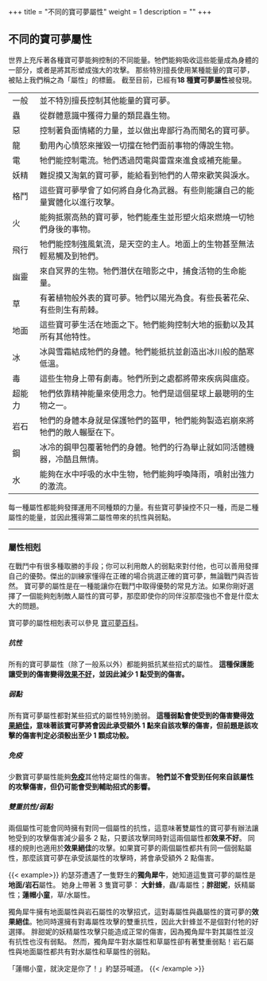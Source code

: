 +++
title = "不同的寶可夢屬性"
weight = 1
description = ""
+++

## 不同的寶可夢屬性
世界上充斥著各種寶可夢能夠控制的不同能量。牠們能夠吸收這些能量成為身體的一部分，或者是將其形塑成強大的攻擊。
那些特別擅長使用某種能量的寶可夢，被貼上我們稱之為「屬性」的標籤。
截至目前，已經有**18 種寶可夢屬性**被發現。

<table>
<tr>
  <td class="Normal"> 一般 </td>
  <td align="left"> 並不特別擅長控制其他能量的寶可夢。 </td></tr>
<tr>
  <td class="Bug"> 蟲 </td>
  <td align="left"> 從群體意識中獲得力量的類昆蟲生物。 </td></tr>
<tr>
  <td class="Dark"> 惡 </td>
  <td align="left"> 控制著負面情緒的力量，並以做出卑鄙行為而聞名的寶可夢。 </td></tr>
<tr>
  <td class="Dragon"> 龍 </td>
  <td align="left"> 動用內心憤怒來摧毀一切擋在牠們面前事物的傳說生物。 </td></tr>
<tr>
  <td class="Electric"> 電 </td>
  <td align="left"> 牠們能控制電流。牠們透過閃電與雷霆來進食或補充能量。 </td></tr>
<tr>
  <td class="Fairy"> 妖精 </td>
  <td align="left"> 難捉摸又淘氣的寶可夢，能給看到牠們的人帶來歡笑與淚水。 </td></tr>
<tr>
  <td class="Fight"> 格鬥 </td>
  <td align="left"> 這些寶可夢學會了如何將自身化為武器。有些則能讓自己的能量實體化以進行攻擊。 </td></tr>
<tr>
  <td class="Fire"> 火 </td>
  <td align="left"> 能夠抵禦高熱的寶可夢，牠們能產生並形塑火焰來燃燒一切牠們身後的事物。 </td></tr>
<tr>
  <td class="Flying"> 飛行 </td>
  <td align="left"> 牠們能控制強風氣流，是天空的主人。地面上的生物甚至無法輕易觸及到牠們。 </td></tr>
<tr>
  <td class="Ghost"> 幽靈 </td>
  <td align="left"> 來自冥界的生物。牠們潛伏在暗影之中，捕食活物的生命能量。 </td></tr>
<tr>
  <td class="Grass"> 草 </td>
  <td align="left"> 有著植物般外表的寶可夢。牠們以陽光為食。有些長著花朵、有些則生有荊棘。 </td></tr>
<tr>
  <td class="Ground"> 地面 </td>
  <td align="left"> 這些寶可夢生活在地面之下。牠們能夠控制大地的振動以及其所有其他特性。 </td></tr>
<tr>
  <td class="Ice"> 冰 </td>
  <td align="left"> 冰與雪霜結成牠們的身體。牠們能抵抗並創造出冰川般的酷寒低溫。 </td></tr>
<tr>
  <td class="Poison"> 毒 </td>
  <td align="left"> 這些生物身上帶有劇毒。牠們所到之處都將帶來疾病與瘟疫。 </td></tr>
<tr>
  <td class="Psychic"> 超能力 </td>
  <td align="left"> 牠們依靠精神能量來使用念力。牠們是這個星球上最聰明的生物之一。
 </td></tr>
<tr>
  <td class="Rock"> 岩石 </td>
  <td align="left"> 牠們的身體本身就是保護牠們的盔甲，牠們能夠製造岩崩來將牠們的敵人輾壓在下。 </td></tr>
<tr>
  <td class="Steel"> 鋼 </td>
  <td align="left"> 冰冷的鋼甲包覆著牠們的身體。牠們的行為舉止就如同活體機器，冷酷且無情。 </td></tr>
<tr>
  <td class="Water"> 水 </td>
  <td align="left"> 能夠在水中呼吸的水中生物，牠們能夠呼喚降雨，噴射出強力的激流。 </td></tr>
</table>

每一種屬性都能夠發揮運用不同種類的力量。有些寶可夢操控不只一種，而是二種屬性的能量，並因此獲得第二屬性帶來的抗性與弱點。


---
### 屬性相剋
在戰鬥中有很多種取勝的手段；你可以利用敵人的弱點來對付他，也可以善用發揮自己的優勢。傑出的訓練家懂得在正確的場合挑選正確的寶可夢，無論戰鬥與否皆然。
寶可夢的屬性是在一種能讓你在戰鬥中取得優勢的常見方法。如果你剛好選擇了一個能夠剋制敵人屬性的寶可夢，那麼即使你的同伴沒那麼強也不會是什麼太大的問題。

寶可夢的屬性相剋表可以參見 <a href="https://wiki.52poke.com/wiki/%E5%B1%9E%E6%80%A7%E7%9B%B8%E5%85%8B%E8%A1%A8">寶可夢百科</a>。

##### 抗性
所有的寶可夢屬性（除了一般系以外）都能夠抵抗某些招式的屬性。
**這種保護能讓受到的傷害變得<u>效果不好</u>，並因此減少 1 點受到的傷害。**


##### 弱點
所有寶可夢屬性都對某些招式的屬性特別脆弱。
**這種弱點會使受到的傷害變得<u>效果絕佳</u>，意味著該寶可夢將會因此承受額外 1 點來自該攻擊的傷害，但前題是該攻擊的傷害判定必須骰出至少 1 顆成功骰。**


##### 免疫
少數寶可夢屬性能夠<u>**免疫**</u>其他特定屬性的傷害。
**牠們並不會受到任何來自該屬性的攻擊傷害，但仍可能會受到輔助招式的影響。**


##### 雙重抗性/弱點
兩個屬性可能會同時擁有對同一個屬性的抗性，這意味著雙屬性的寶可夢有辦法讓牠受到的攻擊傷害減少最多 2 點，只要該攻擊同時對這兩個屬性都**效果不好**。
同樣的規則也適用於**效果絕佳**的攻擊。如果寶可夢的兩個屬性都共有同一個弱點屬性，那麼該寶可夢在承受該屬性的攻擊時，將會承受額外 2 點傷害。


{{< example>}}
約瑟芬遭遇了一隻野生的**獨角犀牛**，她知道這隻寶可夢的屬性是**地面/岩石**屬性。
她身上帶著 3 隻寶可夢：
**大針蜂**，蟲/毒屬性；**胖甜妮**，妖精屬性；**蓮帽小童**，草/水屬性。

獨角犀牛擁有地面屬性與岩石屬性的攻擊招式，這對毒屬性與蟲屬性的寶可夢的**效果絕佳**。牠同時還擁有對毒屬性攻擊的雙重抗性，因此大針蜂並不是個對付牠的好選擇。
胖甜妮的妖精屬性攻擊只能造成正常的傷害，因為獨角犀牛對其屬性並沒有抗性也沒有弱點。
然而，獨角犀牛對水屬性和草屬性卻有著雙重弱點！岩石屬性與地面屬性都共有對水屬性和草屬性的弱點。

「蓮帽小童，就決定是你了！」約瑟芬喊道。
{{< /example >}}